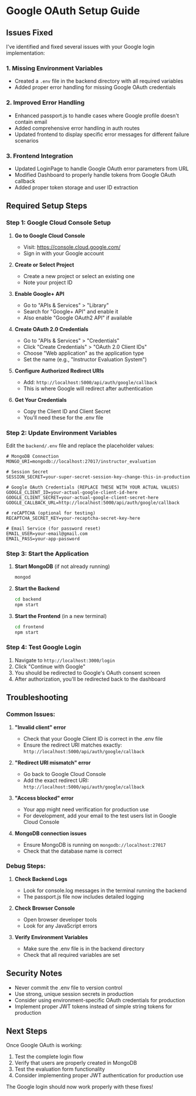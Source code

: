 # Google OAuth Setup Guide

## Issues Fixed

I've identified and fixed several issues with your Google login implementation:

### 1. **Missing Environment Variables**
- Created a `.env` file in the backend directory with all required variables
- Added proper error handling for missing Google OAuth credentials

### 2. **Improved Error Handling**
- Enhanced passport.js to handle cases where Google profile doesn't contain email
- Added comprehensive error handling in auth routes
- Updated frontend to display specific error messages for different failure scenarios

### 3. **Frontend Integration**
- Updated LoginPage to handle Google OAuth error parameters from URL
- Modified Dashboard to properly handle tokens from Google OAuth callback
- Added proper token storage and user ID extraction

## Required Setup Steps

### Step 1: Google Cloud Console Setup

1. **Go to Google Cloud Console**
   - Visit: https://console.cloud.google.com/
   - Sign in with your Google account

2. **Create or Select Project**
   - Create a new project or select an existing one
   - Note your project ID

3. **Enable Google+ API**
   - Go to "APIs & Services" > "Library"
   - Search for "Google+ API" and enable it
   - Also enable "Google OAuth2 API" if available

4. **Create OAuth 2.0 Credentials**
   - Go to "APIs & Services" > "Credentials"
   - Click "Create Credentials" > "OAuth 2.0 Client IDs"
   - Choose "Web application" as the application type
   - Set the name (e.g., "Instructor Evaluation System")

5. **Configure Authorized Redirect URIs**
   - Add: `http://localhost:5000/api/auth/google/callback`
   - This is where Google will redirect after authentication

6. **Get Your Credentials**
   - Copy the Client ID and Client Secret
   - You'll need these for the .env file

### Step 2: Update Environment Variables

Edit the `backend/.env` file and replace the placeholder values:

```env
# MongoDB Connection
MONGO_URI=mongodb://localhost:27017/instructor_evaluation

# Session Secret
SESSION_SECRET=your-super-secret-session-key-change-this-in-production

# Google OAuth Credentials (REPLACE THESE WITH YOUR ACTUAL VALUES)
GOOGLE_CLIENT_ID=your-actual-google-client-id-here
GOOGLE_CLIENT_SECRET=your-actual-google-client-secret-here
GOOGLE_CALLBACK_URL=http://localhost:5000/api/auth/google/callback

# reCAPTCHA (optional for testing)
RECAPTCHA_SECRET_KEY=your-recaptcha-secret-key-here

# Email Service (for password reset)
EMAIL_USER=your-email@gmail.com
EMAIL_PASS=your-app-password
```

### Step 3: Start the Application

1. **Start MongoDB** (if not already running)
   ```bash
   mongod
   ```

2. **Start the Backend**
   ```bash
   cd backend
   npm start
   ```

3. **Start the Frontend** (in a new terminal)
   ```bash
   cd frontend
   npm start
   ```

### Step 4: Test Google Login

1. Navigate to `http://localhost:3000/login`
2. Click "Continue with Google"
3. You should be redirected to Google's OAuth consent screen
4. After authorization, you'll be redirected back to the dashboard

## Troubleshooting

### Common Issues:

1. **"Invalid client" error**
   - Check that your Google Client ID is correct in the .env file
   - Ensure the redirect URI matches exactly: `http://localhost:5000/api/auth/google/callback`

2. **"Redirect URI mismatch" error**
   - Go back to Google Cloud Console
   - Add the exact redirect URI: `http://localhost:5000/api/auth/google/callback`

3. **"Access blocked" error**
   - Your app might need verification for production use
   - For development, add your email to the test users list in Google Cloud Console

4. **MongoDB connection issues**
   - Ensure MongoDB is running on `mongodb://localhost:27017`
   - Check that the database name is correct

### Debug Steps:

1. **Check Backend Logs**
   - Look for console.log messages in the terminal running the backend
   - The passport.js file now includes detailed logging

2. **Check Browser Console**
   - Open browser developer tools
   - Look for any JavaScript errors

3. **Verify Environment Variables**
   - Make sure the .env file is in the backend directory
   - Check that all required variables are set

## Security Notes

- Never commit the .env file to version control
- Use strong, unique session secrets in production
- Consider using environment-specific OAuth credentials for production
- Implement proper JWT tokens instead of simple string tokens for production

## Next Steps

Once Google OAuth is working:

1. Test the complete login flow
2. Verify that users are properly created in MongoDB
3. Test the evaluation form functionality
4. Consider implementing proper JWT authentication for production use

The Google login should now work properly with these fixes!
